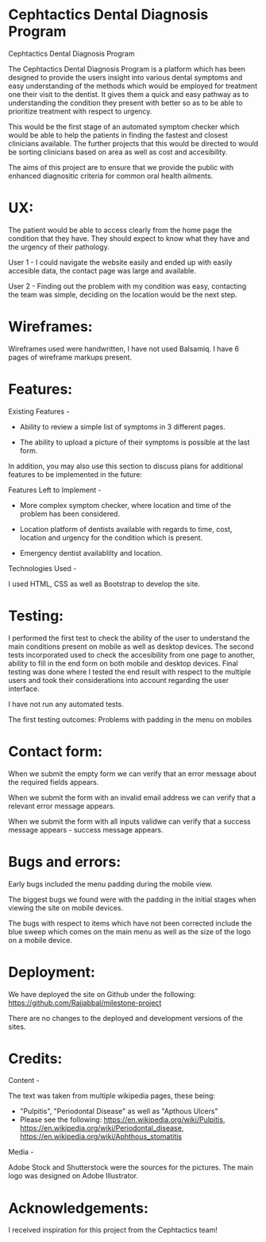
Cephtactics Dental Diagnosis Program
=======

Cephtactics Dental Diagnosis Program


The Cephtactics Dental Diagnosis Program is a platform which has been designed to provide the users insight into various dental symptoms and easy understanding of the methods which would be employed for treatment one their visit to the dentist. It gives them a quick and easy pathway as to understanding the condition they present with better so as to be able to prioritize treatment with respect to urgency.

This would be the first stage of an automated symptom checker which would be able to help the patients in finding the fastest and closest clinicians available. The further projects that this would be directed to would be sorting clinicians based on area as well as cost and accesibility.

The aims of this project are to ensure that we provide the public with enhanced diagnositic criteria for common oral health ailments.


UX:
=======

The patient would be able to access clearly from the home page the condition that they have. They should expect to know what they have and the urgency of their pathology.

User 1 - I could navigate the website easily and ended up with easily accesible data, the contact page was large and available.

User 2 - Finding out the problem with my condition was easy, contacting the team was simple, deciding on the location would be the next step.


Wireframes:
=======

Wireframes used were handwritten, I have not used Balsamiq. I have 6 pages of wireframe markups present.

Features:
=======

Existing Features - 

- Ability to review a simple list of symptoms in 3 different pages.

- The ability to upload a picture of their symptoms is possible at the last form.

In addition, you may also use this section to discuss plans for additional features to be implemented in the future:

Features Left to Implement - 

- More complex symptom checker, where location and time of the problem has been considered.

- Location platform of dentists available with regards to time, cost, location and urgency for the condition which is present.

- Emergency dentist availablilty and location.

Technologies Used - 

I used HTML, CSS as well as Bootstrap to develop the site.

Testing:
=======

I performed the first test to check the ability of the user to understand the main conditions present on mobile as well as desktop devices. 
The second tests incorporated used to check the accesibility from one page to another, ability to fill in the end form on both mobile and desktop devices.
Final testing was done where I tested the end result with respect to the multiple users and took their considerations into account regarding the user interface.

I have not run any automated tests.

The first testing outcomes:
Problems with padding in the menu on mobiles

Contact form:
=======

When we submit the empty form we can verify that an error message about the required fields appears.

When we submit the form with an invalid email address we can verify that a relevant error message appears.

When we submit the form with all inputs validwe can verify that a success message appears - success message appears.

Bugs and errors:
=======

Early bugs included the menu padding during the mobile view.

The biggest bugs we found were with the padding in the initial stages when viewing the site on mobile devices.

The bugs with respect to items which have not been corrected include the blue sweep which comes on the main menu as well as the size of the logo on a mobile device.

Deployment:
=======

We have deployed the site on Github under the following: https://github.com/Rajjabbal/milestone-project

There are no changes to the deployed and development versions of the sites.

Credits:
=======

Content - 

The text was taken from multiple wikipedia pages, these being:
- "Pulpitis", "Periodontal Disease" as well as "Apthous Ulcers"
- Please see the following: https://en.wikipedia.org/wiki/Pulpitis, https://en.wikipedia.org/wiki/Periodontal_disease, https://en.wikipedia.org/wiki/Aphthous_stomatitis

Media - 

Adobe Stock and  Shutterstock were the sources for the pictures.
The main logo was designed on Adobe Illustrator.

Acknowledgements:
=======
I received inspiration for this project from the Cephtactics team!



